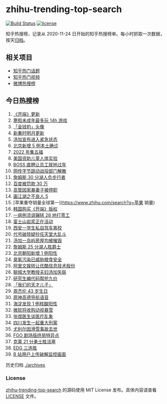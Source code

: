 # zhihu-trending-top-search

[![Build Status](https://github.com/justjavac/zhihu-trending-top-search/workflows/ci/badge.svg?branch=main)](https://github.com/justjavac/zhihu-trending-top-search/actions)
[![license](https://img.shields.io/github/license/justjavac/zhihu-trending-top-search)](https://github.com/justjavac/zhihu-trending-top-search/blob/main/LICENSE)

知乎热搜榜，记录从 2020-11-24 日开始的知乎热搜榜单。每小时抓取一次数据，按天[归档](./archives)。

## 相关项目

- [知乎热门话题](https://github.com/justjavac/zhihu-trending-hot-questions)
- [知乎热门视频](https://github.com/justjavac/zhihu-trending-hot-video)
- [微博热搜榜](https://github.com/justjavac/weibo-trending-hot-search)

## 今日热搜榜

<!-- BEGIN -->
<!-- 最后更新时间 Thu Jan 20 2022 23:13:30 GMT+0800 (China Standard Time) -->

1. [《开端》更新](https://www.zhihu.com/search?q=开端)
1. [寒假未成年最多玩 14h 游戏](https://www.zhihu.com/search?q=游戏防沉迷)
1. [「金钱豹」头像](https://www.zhihu.com/search?q=金钱豹头像)
1. [新秦时明月更新](https://www.zhihu.com/search?q=新秦时明月)
1. [汤加宣布进入紧急状态](https://www.zhihu.com/search?q=汤加)
1. [北京新增 5 例本土确诊](https://www.zhihu.com/search?q=北京疫情)
1. [2022 年集五福](https://www.zhihu.com/search?q=集五福)
1. [美国资助儿童人体实验](https://www.zhihu.com/search?q=美国资助人体实验)
1. [BOSS 直聘让员工就地过年](https://www.zhihu.com/search?q=BOSS直聘)
1. [网传字节跳动战投部门解散](https://www.zhihu.com/search?q=字节跳动)
1. [詹姆斯 30 分湖人负步行者](https://www.zhihu.com/search?q=湖人)
1. [百度被罚款 30 万](https://www.zhihu.com/search?q=百度被罚)
1. [高管因家暴妻子被停职](https://www.zhihu.com/search?q=高管家暴)
1. [画江湖之不良人 5](https://www.zhihu.com/search?q=不良人)
1. [苹果重夺销量全球第一](https://www.zhihu.com/search?q=苹果 销量)
1. [韩国购买《开端》版权](https://www.zhihu.com/search?q=韩国购买开端版权)
1. [一病例流调辗转 28 地打零工](https://www.zhihu.com/search?q=最心酸流调)
1. [富士山岩浆正在活动](https://www.zhihu.com/search?q=富士山)
1. [西安一学生私自驾车离校](https://www.zhihu.com/search?q=西安交大学生驾车离校)
1. [代号破晓疑抄任天堂大乱斗](https://www.zhihu.com/search?q=代号破晓)
1. [汤加一岛屿房屋均被摧毁](https://www.zhihu.com/search?q=汤加)
1. [詹姆斯 25 分湖人胜爵士](https://www.zhihu.com/search?q=湖人)
1. [北京朝阳新增 1 例阳性](https://www.zhihu.com/search?q=朝阳疫情)
1. [臭氧污染已威胁粮食安全](https://www.zhihu.com/search?q=臭氧污染)
1. [阿里文娱转让优酷信息技术股份](https://www.zhihu.com/search?q=阿里文娱转让优酷股份)
1. [聊城大学教授夫妇汤加失联](https://www.zhihu.com/search?q=聊城大学教授夫妇)
1. [研究生编代码帮抢九价](https://www.zhihu.com/search?q=研究生帮抢九价)
1. [「我们的天才儿子」](https://www.zhihu.com/search?q=我们的天才儿子)
1. [周杰伦 43 岁生日](https://www.zhihu.com/search?q=周杰伦)
1. [原神高德导航语音](https://www.zhihu.com/search?q=原神)
1. [海淀发现 1 例核酸阳性](https://www.zhihu.com/search?q=北京疫情)
1. [微软将收购动视暴雪](https://www.zhihu.com/search?q=微软收购动视暴雪)
1. [张煜医生谈医疗乱象](https://www.zhihu.com/search?q=张煜)
1. [四川发生一起重大刑案](https://www.zhihu.com/search?q=四川刑案)
1. [尤利尔因滑雪事故去世](https://www.zhihu.com/search?q=尤利尔去世)
1. [FGO 剧场版终局特异点](https://www.zhihu.com/search?q=fgo)
1. [克莱 21 分勇士胜活塞](https://www.zhihu.com/search?q=勇士)
1. [EDG 三连胜](https://www.zhihu.com/search?q=edg)
1. [B 站用户上传破解监控画面](https://www.zhihu.com/search?q=b站监控画面)

<!-- END -->

历史归档 [./archives](./archives)

### License

[zhihu-trending-top-search](https://github.com/justjavac/zhihu-trending-top-search)
的源码使用 MIT License 发布。具体内容请查看 [LICENSE](./LICENSE) 文件。
